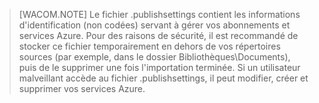> [WACOM.NOTE] Le fichier .publishsettings contient les informations
> d'identification (non codées) servant à gérer vos abonnements et
> services Azure. Pour des raisons de sécurité, il est recommandé de
> stocker ce fichier temporairement en dehors de vos répertoires sources
> (par exemple, dans le dossier Bibliothèques\\Documents), puis de le
> supprimer une fois l'importation terminée. Si un utilisateur
> malveillant accède au fichier .publishsettings, il peut modifier,
> créer et supprimer vos services Azure.

